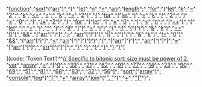 ^[function](code: 'Token.Keyword.Declaration')^[ ](code: 'Token.Text')^[sort](code: 'Token.Name.Other')^[(](code: 'Token.Punctuation')^[arr](code: 'Token.Name.Other')^[)](code: 'Token.Punctuation')^[ ](code: 'Token.Text')^[{](code: 'Token.Punctuation')^[
  ](code: 'Token.Text')^[let](code: 'Token.Keyword.Declaration')^[ ](code: 'Token.Text')^[n](code: 'Token.Name.Other')^[ ](code: 'Token.Text')^[=](code: 'Token.Operator')^[ ](code: 'Token.Text')^[arr](code: 'Token.Name.Other')^[.](code: 'Token.Punctuation')^[length](code: 'Token.Name.Other')^[;](code: 'Token.Punctuation')^[
  ](code: 'Token.Text')^[for](code: 'Token.Keyword')^[ ](code: 'Token.Text')^[(](code: 'Token.Punctuation')^[let](code: 'Token.Keyword.Declaration')^[ ](code: 'Token.Text')^[k](code: 'Token.Name.Other')^[ ](code: 'Token.Text')^[=](code: 'Token.Operator')^[ ](code: 'Token.Text')^[2](code: 'Token.Literal.Number.Float')^[;](code: 'Token.Punctuation')^[ ](code: 'Token.Text')^[k](code: 'Token.Name.Other')^[ ](code: 'Token.Text')^[<=](code: 'Token.Operator')^[ ](code: 'Token.Text')^[n](code: 'Token.Name.Other')^[;](code: 'Token.Punctuation')^[ ](code: 'Token.Text')^[k](code: 'Token.Name.Other')^[ ](code: 'Token.Text')^[\*=](code: 'Token.Operator')^[ ](code: 'Token.Text')^[2](code: 'Token.Literal.Number.Float')^[)](code: 'Token.Punctuation')^[ ](code: 'Token.Text')^[{](code: 'Token.Punctuation')^[
    ](code: 'Token.Text')^[for](code: 'Token.Keyword')^[ ](code: 'Token.Text')^[(](code: 'Token.Punctuation')^[let](code: 'Token.Keyword.Declaration')^[ ](code: 'Token.Text')^[j](code: 'Token.Name.Other')^[ ](code: 'Token.Text')^[=](code: 'Token.Operator')^[ ](code: 'Token.Text')^[k](code: 'Token.Name.Other')^[ ](code: 'Token.Text')^[/](code: 'Token.Operator')^[ ](code: 'Token.Text')^[2](code: 'Token.Literal.Number.Float')^[;](code: 'Token.Punctuation')^[ ](code: 'Token.Text')^[j](code: 'Token.Name.Other')^[ ](code: 'Token.Text')^[>](code: 'Token.Operator')^[ ](code: 'Token.Text')^[0](code: 'Token.Literal.Number.Float')^[;](code: 'Token.Punctuation')^[ ](code: 'Token.Text')^[j](code: 'Token.Name.Other')^[ ](code: 'Token.Text')^[/=](code: 'Token.Operator')^[ ](code: 'Token.Text')^[2](code: 'Token.Literal.Number.Float')^[)](code: 'Token.Punctuation')^[ ](code: 'Token.Text')^[{](code: 'Token.Punctuation')^[
      ](code: 'Token.Text')^[for](code: 'Token.Keyword')^[ ](code: 'Token.Text')^[(](code: 'Token.Punctuation')^[let](code: 'Token.Keyword.Declaration')^[ ](code: 'Token.Text')^[i](code: 'Token.Name.Other')^[ ](code: 'Token.Text')^[=](code: 'Token.Operator')^[ ](code: 'Token.Text')^[0](code: 'Token.Literal.Number.Float')^[;](code: 'Token.Punctuation')^[ ](code: 'Token.Text')^[i](code: 'Token.Name.Other')^[ ](code: 'Token.Text')^[<](code: 'Token.Operator')^[ ](code: 'Token.Text')^[n](code: 'Token.Name.Other')^[;](code: 'Token.Punctuation')^[ ](code: 'Token.Text')^[i](code: 'Token.Name.Other')^[++](code: 'Token.Operator')^[)](code: 'Token.Punctuation')^[ ](code: 'Token.Text')^[{](code: 'Token.Punctuation')^[
        ](code: 'Token.Text')^[let](code: 'Token.Keyword.Declaration')^[ ](code: 'Token.Text')^[l](code: 'Token.Name.Other')^[ ](code: 'Token.Text')^[=](code: 'Token.Operator')^[ ](code: 'Token.Text')^[i](code: 'Token.Name.Other')^[ ](code: 'Token.Text')^[\^](code: 'Token.Operator')^[ ](code: 'Token.Text')^[j](code: 'Token.Name.Other')^[;](code: 'Token.Punctuation')^[
        ](code: 'Token.Text')^[if](code: 'Token.Keyword')^[ ](code: 'Token.Text')^[(](code: 'Token.Punctuation')^[l](code: 'Token.Name.Other')^[ ](code: 'Token.Text')^[>](code: 'Token.Operator')^[ ](code: 'Token.Text')^[i](code: 'Token.Name.Other')^[)](code: 'Token.Punctuation')^[ ](code: 'Token.Text')^[{](code: 'Token.Punctuation')^[
          ](code: 'Token.Text')^[if](code: 'Token.Keyword')^[ ](code: 'Token.Text')^[(](code: 'Token.Punctuation')^[(](code: 'Token.Punctuation')^[(](code: 'Token.Punctuation')^[i](code: 'Token.Name.Other')^[ ](code: 'Token.Text')^[&](code: 'Token.Operator')^[ ](code: 'Token.Text')^[k](code: 'Token.Name.Other')^[)](code: 'Token.Punctuation')^[ ](code: 'Token.Text')^[==](code: 'Token.Operator')^[ ](code: 'Token.Text')^[0](code: 'Token.Literal.Number.Float')^[)](code: 'Token.Punctuation')^[ ](code: 'Token.Text')^[&&](code: 'Token.Operator')^[ ](code: 'Token.Text')^[(](code: 'Token.Punctuation')^[arr](code: 'Token.Name.Other')^[\[](code: 'Token.Punctuation')^[i](code: 'Token.Name.Other')^[\]](code: 'Token.Punctuation')^[ ](code: 'Token.Text')^[>](code: 'Token.Operator')^[ ](code: 'Token.Text')^[arr](code: 'Token.Name.Other')^[\[](code: 'Token.Punctuation')^[l](code: 'Token.Name.Other')^[\]](code: 'Token.Punctuation')^[)](code: 'Token.Punctuation')^[ ](code: 'Token.Text')^[||](code: 'Token.Operator')^[
              ](code: 'Token.Text')^[(](code: 'Token.Punctuation')^[(](code: 'Token.Punctuation')^[(](code: 'Token.Punctuation')^[i](code: 'Token.Name.Other')^[ ](code: 'Token.Text')^[&](code: 'Token.Operator')^[ ](code: 'Token.Text')^[k](code: 'Token.Name.Other')^[)](code: 'Token.Punctuation')^[ ](code: 'Token.Text')^[!=](code: 'Token.Operator')^[ ](code: 'Token.Text')^[0](code: 'Token.Literal.Number.Float')^[)](code: 'Token.Punctuation')^[ ](code: 'Token.Text')^[&&](code: 'Token.Operator')^[ ](code: 'Token.Text')^[(](code: 'Token.Punctuation')^[arr](code: 'Token.Name.Other')^[\[](code: 'Token.Punctuation')^[i](code: 'Token.Name.Other')^[\]](code: 'Token.Punctuation')^[ ](code: 'Token.Text')^[<](code: 'Token.Operator')^[ ](code: 'Token.Text')^[arr](code: 'Token.Name.Other')^[\[](code: 'Token.Punctuation')^[l](code: 'Token.Name.Other')^[\]](code: 'Token.Punctuation')^[)](code: 'Token.Punctuation')^[)](code: 'Token.Punctuation')^[)](code: 'Token.Punctuation')^[ ](code: 'Token.Text')^[{](code: 'Token.Punctuation')^[
            ](code: 'Token.Text')^[\[](code: 'Token.Punctuation')^[arr](code: 'Token.Name.Other')^[\[](code: 'Token.Punctuation')^[i](code: 'Token.Name.Other')^[\]](code: 'Token.Punctuation')^[,](code: 'Token.Punctuation')^[ ](code: 'Token.Text')^[arr](code: 'Token.Name.Other')^[\[](code: 'Token.Punctuation')^[l](code: 'Token.Name.Other')^[\]](code: 'Token.Punctuation')^[\]](code: 'Token.Punctuation')^[ ](code: 'Token.Text')^[=](code: 'Token.Operator')^[ ](code: 'Token.Text')^[\[](code: 'Token.Punctuation')^[arr](code: 'Token.Name.Other')^[\[](code: 'Token.Punctuation')^[l](code: 'Token.Name.Other')^[\]](code: 'Token.Punctuation')^[,](code: 'Token.Punctuation')^[ ](code: 'Token.Text')^[arr](code: 'Token.Name.Other')^[\[](code: 'Token.Punctuation')^[i](code: 'Token.Name.Other')^[\]](code: 'Token.Punctuation')^[\]](code: 'Token.Punctuation')^[;](code: 'Token.Punctuation')^[
          ](code: 'Token.Text')^[}](code: 'Token.Punctuation')^[
        ](code: 'Token.Text')^[}](code: 'Token.Punctuation')^[
      ](code: 'Token.Text')^[}](code: 'Token.Punctuation')^[
    ](code: 'Token.Text')^[}](code: 'Token.Punctuation')^[
  ](code: 'Token.Text')^[}](code: 'Token.Punctuation')
^[}](code: 'Token.Punctuation')^[

](code: 'Token.Text')^[](code: 'Token.Text')^[// Specific to bitonic sort: size must be power of 2.
](code: 'Token.Comment.Single')^[var](code: 'Token.Keyword.Declaration')^[ ](code: 'Token.Text')^[array](code: 'Token.Name.Other')^[ ](code: 'Token.Text')^[=](code: 'Token.Operator')^[ ](code: 'Token.Text')^[\[](code: 'Token.Punctuation')^[0](code: 'Token.Literal.Number.Float')^[,](code: 'Token.Punctuation')^[ ](code: 'Token.Text')^[39](code: 'Token.Literal.Number.Float')^[,](code: 'Token.Punctuation')^[ ](code: 'Token.Text')^[21](code: 'Token.Literal.Number.Float')^[,](code: 'Token.Punctuation')^[ ](code: 'Token.Text')^[62](code: 'Token.Literal.Number.Float')^[,](code: 'Token.Punctuation')^[ ](code: 'Token.Text')^[91](code: 'Token.Literal.Number.Float')^[,](code: 'Token.Punctuation')^[ ](code: 'Token.Text')^[77](code: 'Token.Literal.Number.Float')^[,](code: 'Token.Punctuation')^[ ](code: 'Token.Text')^[14](code: 'Token.Literal.Number.Float')^[,](code: 'Token.Punctuation')^[ ](code: 'Token.Text')^[23](code: 'Token.Literal.Number.Float')^[,](code: 'Token.Punctuation')^[
  ](code: 'Token.Text')^[90](code: 'Token.Literal.Number.Float')^[,](code: 'Token.Punctuation')^[ ](code: 'Token.Text')^[69](code: 'Token.Literal.Number.Float')^[,](code: 'Token.Punctuation')^[ ](code: 'Token.Text')^[51](code: 'Token.Literal.Number.Float')^[,](code: 'Token.Punctuation')^[ ](code: 'Token.Text')^[81](code: 'Token.Literal.Number.Float')^[,](code: 'Token.Punctuation')^[ ](code: 'Token.Text')^[68](code: 'Token.Literal.Number.Float')^[,](code: 'Token.Punctuation')^[ ](code: 'Token.Text')^[83](code: 'Token.Literal.Number.Float')^[,](code: 'Token.Punctuation')^[ ](code: 'Token.Text')^[32](code: 'Token.Literal.Number.Float')^[,](code: 'Token.Punctuation')^[ ](code: 'Token.Text')^[56](code: 'Token.Literal.Number.Float')^[\]](code: 'Token.Punctuation')^[;](code: 'Token.Punctuation')
^[sort](code: 'Token.Name.Other')^[(](code: 'Token.Punctuation')^[array](code: 'Token.Name.Other')^[)](code: 'Token.Punctuation')^[;](code: 'Token.Punctuation')
^[console](code: 'Token.Name.Other')^[.](code: 'Token.Punctuation')^[log](code: 'Token.Name.Other')^[(](code: 'Token.Punctuation')^["\["](code: 'Token.Literal.String.Double')^[ ](code: 'Token.Text')^[+](code: 'Token.Operator')^[ ](code: 'Token.Text')^[array](code: 'Token.Name.Other')^[.](code: 'Token.Punctuation')^[join](code: 'Token.Name.Other')^[(](code: 'Token.Punctuation')^[", "](code: 'Token.Literal.String.Double')^[)](code: 'Token.Punctuation')^[ ](code: 'Token.Text')^[+](code: 'Token.Operator')^[ ](code: 'Token.Text')^["\]"](code: 'Token.Literal.String.Double')^[)](code: 'Token.Punctuation')^[;](code: 'Token.Punctuation')
